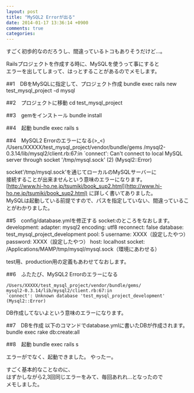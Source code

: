 ```yaml
---
layout: post
title: "MySQL2 Errorが出る"
date: 2014-01-17 13:36:14 +0900
comments: true
categories: 
---
```

すごく初歩的なのだろうし、間違っているトコもありそうだけど…。    

Railsプロジェクトを作成する時に、MySQLを使うって事にすると  
エラーを出してしまって、はっとすることがあるのでメモします。    


##1　DBをMySQLに指定して、プロジェクト作成
    bundle exec rails new test_mysql_project -d mysql

##2　プロジェクトに移動
    cd test_mysql_project


##3　gemをインストール
    bundle install


##4　起動
    bundle exec rails s


##4　MySQL2 Errorのエラーになる(>_<)
    /Users/XXXXX/test_mysql_project/vendor/bundle/gems
    /mysql2-0.3.14/lib/mysql2/client.rb:67:in 
    `connect': Can't connect to local MySQL server through socket 
    '/tmp/mysql.sock' (2) (Mysql2::Error)

socket'/tmp/mysql.sock'を通じてローカルのMySQLサーバーに  
接続することが出来ませんという意味のエラーになります。  
[http://www.hi-ho.ne.jp/tsumiki/book_sup2.html](http://www.hi-ho.ne.jp/tsumiki/book_sup2.html)
に詳しく書いてありました。  
MySQLは起動している前提ですので、パスを指定していない、間違っていることがわかりました。    


##5　config/database.ymlを修正する
socket:のところをなおします。
    development:
      adapter: mysql2
      encoding: utf8
      reconnect: false
      database: test_mysql_project_development
      pool: 5
      username: XXXX（設定したやつ）
      password: XXXX（設定したやつ）
      host: localhost
      socket: /Applications/MAMP/tmp/mysql/mysql.sock（環境にあわせる）

test用、production用の定義もあわせてなおします。


##6　ふたたび、MySQL2 Errorのエラーになる

    /Users/XXXXX/test_mysql_project/vendor/bundle/gems/
    mysql2-0.3.14/lib/mysql2/client.rb:67:in 
    `connect': Unknown database 'test_mysql_project_development' (Mysql2::Error)

DB作成してないよという意味のエラーになります。

##7　DBを作成
以下のコマンドでdatabase.ymlに書いたDBが作成されます。
    bundle exec rake db:create:all

##8　起動
    bundle exec rails s

エラーがでなく、起動できました。
やったー。

すごく基本的なことなのに、  
はずかしながら2,3回同じエラーをみて、毎回あれれ…となったので  
メモしました。


